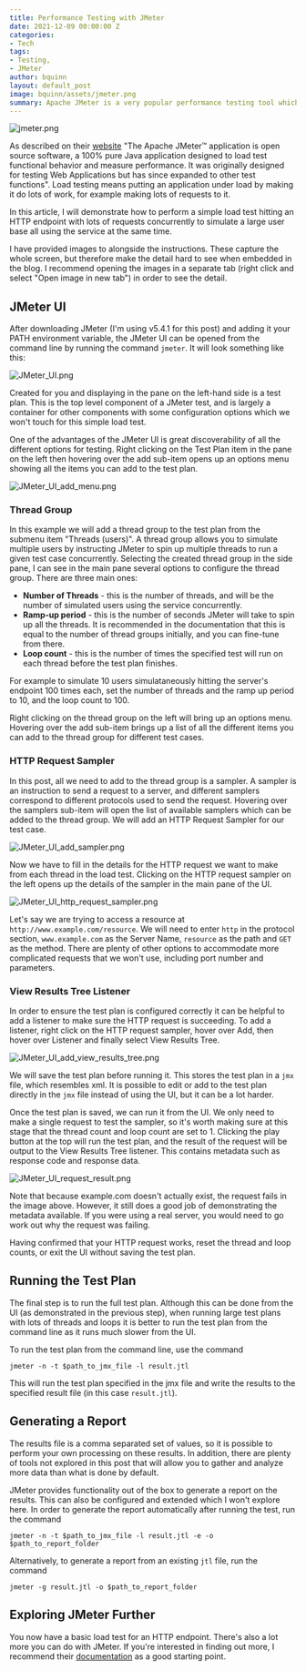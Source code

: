 ```yaml
---
title: Performance Testing with JMeter
date: 2021-12-09 00:00:00 Z
categories:
- Tech
tags:
- Testing,
- JMeter
author: bquinn
layout: default_post
image: bquinn/assets/jmeter.png
summary: Apache JMeter is a very popular performance testing tool which I used recently for load testing a server. In this post I will take a brief look at how to use it to perform a basic HTTP load test on a server.
---
```


![jmeter.png]({{site.baseurl}}/bquinn/assets/jmeter.png)

As described on their [website](https://jmeter.apache.org/) "The Apache JMeter™ application is open source software, a 100% pure Java application designed to load test functional behavior and measure performance. It was originally designed for testing Web Applications but has since expanded to other test functions". Load testing means putting an application under load by making it do lots of work, for example making lots of requests to it.

In this article, I will demonstrate how to perform a simple load test hitting an HTTP endpoint with lots of requests concurrently to simulate a large user base all using the service at the same time.

I have provided images to alongside the instructions. These capture the whole screen, but therefore make the detail hard to see when embedded in the blog. I recommend opening the images in a separate tab (right click and select "Open image in new tab") in order to see the detail.

## JMeter UI

After downloading JMeter (I'm using v5.4.1 for this post) and adding it your PATH environment variable, the JMeter UI can be opened from the command line by running the command `jmeter`. It will look something like this:

![JMeter_UI.png]({{site.baseurl}}/bquinn/assets/JMeter_UI.png)

Created for you and displaying in the pane on the left-hand side is a test plan. This is the top level component of a JMeter test, and is largely a container for other components with some configuration options which we won't touch for this simple load test.

One of the advantages of the JMeter UI is great discoverability of all the different options for testing. Right clicking on the Test Plan item in the pane on the left then hovering over the add sub-item opens up an options menu showing all the items you can add to the test plan.

![JMeter_UI_add_menu.png]({{site.baseurl}}/bquinn/assets/JMeter_UI_add_menu.PNG)

### Thread Group

In this example we will add a thread group to the test plan from the submenu item "Threads (users)". A thread group allows you to simulate multiple users by instructing JMeter to spin up multiple threads to run a given test case concurrently. Selecting the created thread group in the side pane, I can see in the main pane several options to configure the thread group. There are three main ones:

* **Number of Threads** - this is the number of threads, and will be the number of simulated users using the service concurrently.
* **Ramp-up period** - this is the number of seconds JMeter will take to spin up all the threads. It is recommended in the documentation that this is equal to the number of thread groups initially, and you can fine-tune from there.
* **Loop count** - this is the number of times the specified test will run on each thread before the test plan finishes.

For example to simulate 10 users simulataneously hitting the server's endpoint 100 times each, set the number of threads and the ramp up period to 10, and the loop count to 100.

Right clicking on the thread group on the left will bring up an options menu. Hovering over the add sub-item brings up a list of all the different items you can add to the thread group for different test cases.

### HTTP Request Sampler

In this post, all we need to add to the thread group is a sampler. A sampler is an instruction to send a request to a server, and different samplers correspond to different protocols used to send the request. Hovering over the samplers sub-item will open the list of available samplers which can be added to the thread group. We will add an HTTP Request Sampler for our test case.

![JMeter_UI_add_sampler.png]({{site.baseurl}}/bquinn/assets/JMeter_UI_add_sampler.PNG)

Now we have to fill in the details for the HTTP request we want to make from each thread in the load test. Clicking on the HTTP request sampler on the left opens up the details of the sampler in the main pane of the UI.

![JMeter_UI_http_request_sampler.png]({{site.baseurl}}/bquinn/assets/JMeter_UI_http_request_sampler.png)

Let's say we are trying to access a resource at `http://www.example.com/resource`. We will need to enter `http` in the protocol section, `www.example.com` as the Server Name, `resource` as the path and `GET` as the method. There are plenty of other options to accommodate more complicated requests that we won't use, including port number and parameters.

### View Results Tree Listener

In order to ensure the test plan is configured correctly it can be helpful to add a listener to make sure the HTTP request is succeeding. To add a listener, right click on the HTTP request sampler, hover over Add, then hover over Listener and finally select View Results Tree.

![JMeter_UI_add_view_results_tree.png]({{site.baseurl}}/bquinn/assets/JMeter_UI_add_view_results_tree.PNG)

We will save the test plan before running it. This stores the test plan in a `jmx` file, which resembles xml. It is possible to edit or add to the test plan directly in the `jmx` file instead of using the UI, but it can be a lot harder.

Once the test plan is saved, we can run it from the UI. We only need to make a single request to test the sampler, so it's worth making sure at this stage that the thread count and loop count are set to 1. Clicking the play button at the top will run the test plan, and the result of the request will be output to the View Results Tree listener. This contains metadata such as response code and response data.

 ![JMeter_UI_request_result.png]({{site.baseurl}}/bquinn/assets/JMeter_UI_request_result.png)

Note that because example.com doesn't actually exist, the request fails in the image above.  However, it still does a good job of demonstrating the metadata available. If you were using a real server, you would need to go work out why the request was failing.

Having confirmed that your HTTP request works, reset the thread and loop counts, or exit the UI without saving the test plan.

## Running the Test Plan

The final step is to run the full test plan. Although this can be done from the UI (as demonstrated in the previous step), when running large test plans with lots of threads and loops it is better to run the test plan from the command line as it runs much slower from the UI.

To run the test plan from the command line, use the command

```
jmeter -n -t $path_to_jmx_file -l result.jtl
```

This will run the test plan specified in the jmx file and write the results to the specified result file (in this case `result.jtl`).

## Generating a Report

The results file is a comma separated set of values, so it is possible to perform your own processing on these results. In addition, there are plenty of tools not explored in this post that will allow you to gather and analyze more data than what is done by default.

JMeter provides functionality out of the box to generate a report on the results. This can also be configured and extended which I won't explore here. In order to generate the report automatically after running the test, run the command

```
jmeter -n -t $path_to_jmx_file -l result.jtl -e -o $path_to_report_folder
```

Alternatively, to generate a report from an existing `jtl` file, run the command

```
jmeter -g result.jtl -o $path_to_report_folder
```

## Exploring JMeter Further

You now have a basic load test for an HTTP endpoint. There's also a lot more you can do with JMeter. If you're interested in finding out more, I recommend their [documentation](https://jmeter.apache.org/usermanual/generating-dashboard.html) as a good starting point.
